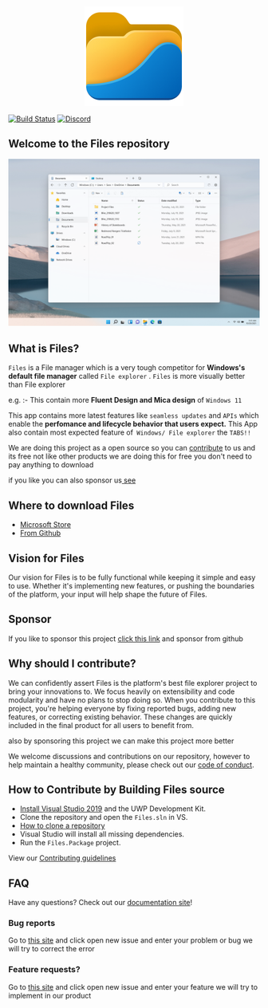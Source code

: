 <p align="center">
  <img src="https://raw.githubusercontent.com/files-community/Files/main/Files/Assets/AppTiles/StoreLogo.scale-400.png" />
</p>

[![Build Status](https://dev.azure.com/lukeblevins150823/Files%20UWP/_apis/build/status/Build%20Pipeline?branchName=main)](https://dev.azure.com/lukeblevins150823/Files%20UWP/_build/latest?definitionId=4&branchName=master)
[![Discord](https://discordapp.com/api/guilds/725513575971684472/widget.png)](https://discord.gg/files)

## Welcome to the Files repository

![Files](Files/Assets/FilesHome.png)

## What is Files?
`Files` is a File manager which is a very tough competitor for **Windows's default file manager** called `File explorer` . `Files` is more visually better than File explorer


e.g. :- This contain more __Fluent Design and Mica design__ of `Windows 11`


This app contains more latest features like `seamless updates` and `APIs` which enable the __perfomance and lifecycle behavior that users expect.__ This App also contain most expected feature of` Windows/ File explorer` the `TABS!!`

We are doing this project as a open source so you can [contribute](https://github.com/files-community/Files) to us
and its free not like other products we are doing this for free you don't need to pay anything to download

if you like you can also sponsor us[ see](https://github.com/sponsors/yaichenbaum) 


## Where to download Files
- [Microsoft Store](https://www.microsoft.com/store/apps/9NGHP3DX8HDX)
- [From Github](https://github.com/files-community/Files/releases/latest)

## Vision for Files
Our vision for Files is to be fully functional while keeping it simple and easy to use. Whether it's implementing new features, or pushing the boundaries of the platform, your input will help shape the future of Files.

## Sponsor
If you like to sponsor this project [click this link](https://github.com/sponsors/yaichenbaum) and sponsor from github


## Why should I contribute?
We can confidently assert Files is the platform's best file explorer project to bring your innovations to. We focus heavily on extensibility and code modularity and have no plans to stop doing so. When you contribute to this project, you're helping everyone by fixing reported bugs, adding new features, or correcting existing behavior. These changes are quickly included in the final product for all users to benefit from.

also by sponsoring this project we can make this project more better

We welcome discussions and contributions on our repository, however to help maintain a healthy community, please check out our [code of conduct](https://github.com/files-community/Files/blob/main/CODE_OF_CONDUCT.md).

## How to Contribute by Building Files source
- [Install Visual Studio 2019](https://visualstudio.microsoft.com/) and the UWP Development Kit.
- Clone the repository and open the `Files.sln` in VS.
- [How to clone a repository](https://docs.github.com/en/desktop/contributing-and-collaborating-using-github-desktop/adding-and-cloning-repositories/cloning-and-forking-repositories-from-github-desktop)
- Visual Studio will install all missing dependencies.
- Run the `Files.Package` project.

View our [Contributing guidelines](https://github.com/files-community/Files/blob/main/.github/CONTRIBUTING.md)

## FAQ
Have any questions? Check out our [documentation site](https://files.community/docs)!

### Bug reports
Go to [this site](https://github.com/files-community/Files/issues) and click open new issue and enter your problem or bug we will try to correct the error


### Feature requests?
Go to [this site](https://github.com/files-community/Files/issues) and click open new issue and enter your feature we will try to implement in our product
